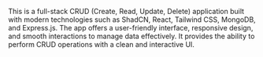 This is a full-stack CRUD (Create, Read, Update, Delete) application built with modern technologies such as ShadCN, React, Tailwind CSS, MongoDB, and Express.js. The app offers a user-friendly interface, responsive design, and smooth interactions to manage data effectively. It provides the ability to perform CRUD operations with a clean and interactive UI.
